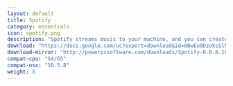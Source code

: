 ```yaml
---
layout: default
title: Spotify
category: essentials
icon: spotify.png
description: "Spotify streams music to your machine, and you can create playlists then add songs from Spotify's enormous library."
download: "https://docs.google.com/uc?export=download&id=0BwEu0DzoksSlNTYtLVZpUTlpcWs"
download-mirror: "http://powerpcsoftware.com/downloads/Spotify-0.6.6.10.dmg"
compat-cpu: "G4/G5"
compat-osx: "10.5.8"
weight: 8
---
```

